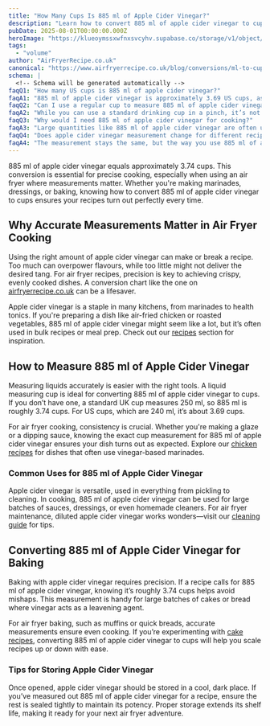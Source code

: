 ```yaml
---
title: "How Many Cups Is 885 ml of Apple Cider Vinegar?"
description: "Learn how to convert 885 ml of apple cider vinegar to cups for precise cooking and baking. Get accurate measurements in seconds!"
pubDate: 2025-08-01T00:00:00.000Z
heroImage: "https://klueoymssxwfnxsvcyhv.supabase.co/storage/v1/object/public/Shmucket/how-many-cups-is-885-ml-of-apple-cider-vinegar.webp"
tags:
  - "volume"
author: "AirFryerRecipe.co.uk"
canonical: "https://www.airfryerrecipe.co.uk/blog/conversions/ml-to-cups/how-many-cups-is-885-ml-of-apple-cider-vinegar"
schema: |
  <!-- Schema will be generated automatically -->
faqQ1: "How many US cups is 885 ml of apple cider vinegar?"
faqA1: "885 ml of apple cider vinegar is approximately 3.69 US cups, as a US cup measures 240 ml. This slight difference from UK cups is important for precise recipes, especially in baking or air fryer cooking."
faqQ2: "Can I use a regular cup to measure 885 ml of apple cider vinegar?"
faqA2: "While you can use a standard drinking cup in a pinch, it’s not ideal for accuracy. A liquid measuring cup is best for converting 885 ml of apple cider vinegar to cups, ensuring your recipes turn out perfectly."
faqQ3: "Why would I need 885 ml of apple cider vinegar for cooking?"
faqA3: "Large quantities like 885 ml of apple cider vinegar are often used for batch cooking, meal prep, or making marinades and dressings in bulk. It’s also common in pickling or preparing sauces for air fryer dishes."
faqQ4: "Does apple cider vinegar measurement change for different recipes?"
faqA4: "The measurement stays the same, but the way you use 885 ml of apple cider vinegar varies. For example, marinades might use it undiluted, while dressings could mix it with oil. Always follow your recipe’s instructions for best results."
---
```

<p>885 ml of apple cider vinegar equals approximately 3.74 cups. This conversion is essential for precise cooking, especially when using an air fryer where measurements matter. Whether you're making marinades, dressings, or baking, knowing how to convert 885 ml of apple cider vinegar to cups ensures your recipes turn out perfectly every time.</p>

<h2>Why Accurate Measurements Matter in Air Fryer Cooking</h2>
<p>Using the right amount of apple cider vinegar can make or break a recipe. Too much can overpower flavours, while too little might not deliver the desired tang. For air fryer recipes, precision is key to achieving crispy, evenly cooked dishes. A conversion chart like the one on <a href=https://www.airfryerrecipe.co.uk/air-fryer-conversion-chart>airfryerrecipe.co.uk</a> can be a lifesaver.</p>
<p>Apple cider vinegar is a staple in many kitchens, from marinades to health tonics. If you're preparing a dish like air-fried chicken or roasted vegetables, 885 ml of apple cider vinegar might seem like a lot, but it’s often used in bulk recipes or meal prep. Check out our <a href=https://www.airfryerrecipe.co.uk/recipes>recipes</a> section for inspiration.</p>

<h2>How to Measure 885 ml of Apple Cider Vinegar</h2>
<p>Measuring liquids accurately is easier with the right tools. A liquid measuring cup is ideal for converting 885 ml of apple cider vinegar to cups. If you don’t have one, a standard UK cup measures 250 ml, so 885 ml is roughly 3.74 cups. For US cups, which are 240 ml, it’s about 3.69 cups.</p>
<p>For air fryer cooking, consistency is crucial. Whether you're making a glaze or a dipping sauce, knowing the exact cup measurement for 885 ml of apple cider vinegar ensures your dish turns out as expected. Explore our <a href=https://www.airfryerrecipe.co.uk/recipe-category/chicken>chicken recipes</a> for dishes that often use vinegar-based marinades.</p>

<h3>Common Uses for 885 ml of Apple Cider Vinegar</h3>
<p>Apple cider vinegar is versatile, used in everything from pickling to cleaning. In cooking, 885 ml of apple cider vinegar can be used for large batches of sauces, dressings, or even homemade cleaners. For air fryer maintenance, diluted apple cider vinegar works wonders—visit our <a href=https://www.airfryerrecipe.co.uk/air-fryer-cleaner>cleaning guide</a> for tips.</p>

<h2>Converting 885 ml of Apple Cider Vinegar for Baking</h2>
<p>Baking with apple cider vinegar requires precision. If a recipe calls for 885 ml of apple cider vinegar, knowing it’s roughly 3.74 cups helps avoid mishaps. This measurement is handy for large batches of cakes or bread where vinegar acts as a leavening agent.</p>
<p>For air fryer baking, such as muffins or quick breads, accurate measurements ensure even cooking. If you’re experimenting with <a href=https://www.airfryerrecipe.co.uk/recipe-category/cakes>cake recipes</a>, converting 885 ml of apple cider vinegar to cups will help you scale recipes up or down with ease.</p>

<h3>Tips for Storing Apple Cider Vinegar</h3>
<p>Once opened, apple cider vinegar should be stored in a cool, dark place. If you’ve measured out 885 ml of apple cider vinegar for a recipe, ensure the rest is sealed tightly to maintain its potency. Proper storage extends its shelf life, making it ready for your next air fryer adventure.</p>
